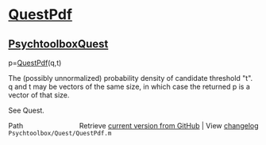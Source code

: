 # [QuestPdf](QuestPdf)
## [Psychtoolbox](Psychtoolbox)[Quest](Quest)

p=[QuestPdf](QuestPdf)(q,t)  
  
The (possibly unnormalized) probability density of candidate threshold "t".  
q and t may be vectors of the same size, in which case the returned p is a vector of that size.  
  
See Quest.  




<div class="code_header" style="text-align:right;">
  <span style="float:left;">Path&nbsp;&nbsp;</span> <span class="counter">Retrieve <a href=
  "https://raw.github.com/Psychtoolbox-3/Psychtoolbox-3/beta/Psychtoolbox/Quest/QuestPdf.m">current version from GitHub</a> | View <a href=
  "https://github.com/Psychtoolbox-3/Psychtoolbox-3/commits/beta/Psychtoolbox/Quest/QuestPdf.m">changelog</a></span>
</div>
<div class="code">
  <code>Psychtoolbox/Quest/QuestPdf.m</code>
</div>


